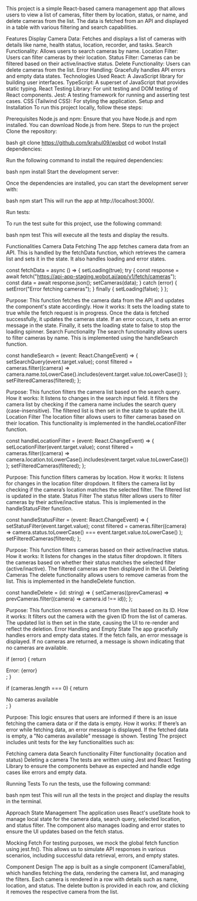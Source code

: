 This project is a simple React-based camera management app that allows users to view a list of cameras, filter them by location, status, or name, and delete cameras from the list. The data is fetched from an API and displayed in a table with various filtering and search capabilities.

Features
Display Camera Data: Fetches and displays a list of cameras with details like name, health status, location, recorder, and tasks.
Search Functionality: Allows users to search cameras by name.
Location Filter: Users can filter cameras by their location.
Status Filter: Cameras can be filtered based on their active/inactive status.
Delete Functionality: Users can delete cameras from the list.
Error Handling: Gracefully handles API errors and empty data states.
Technologies Used
React: A JavaScript library for building user interfaces.
TypeScript: A superset of JavaScript that provides static typing.
React Testing Library: For unit testing and DOM testing of React components.
Jest: A testing framework for running and asserting test cases.
CSS (Tailwind CSS): For styling the application.
Setup and Installation
To run this project locally, follow these steps:

Prerequisites
Node.js and npm: Ensure that you have Node.js and npm installed. You can download Node.js from here.
Steps to run the project
Clone the repository:

bash
git clone https://github.com/krahul09/wobot
cd wobot
Install dependencies:

Run the following command to install the required dependencies:

bash
npm install
Start the development server:

Once the dependencies are installed, you can start the development server with:

bash
npm start
This will run the app at http://localhost:3000/.

Run tests:

To run the test suite for this project, use the following command:

bash
npm test
This will execute all the tests and display the results.

Functionalities
Camera Data Fetching
The app fetches camera data from an API. This is handled by the fetchData function, which retrieves the camera list and sets it in the state. It also handles loading and error states.

const fetchData = async () => {
  setLoading(true);
  try {
    const response = await fetch("https://api-app-staging.wobot.ai/app/v1/fetch/cameras");
    const data = await response.json();
    setCameras(data);
  } catch (error) {
    setError("Error fetching cameras");
  } finally {
    setLoading(false);
  }
};

Purpose: This function fetches the camera data from the API and updates the component's state accordingly.
How it works:
It sets the loading state to true while the fetch request is in progress.
Once the data is fetched successfully, it updates the cameras state.
If an error occurs, it sets an error message in the state.
Finally, it sets the loading state to false to stop the loading spinner.
Search Functionality
The search functionality allows users to filter cameras by name. This is implemented using the handleSearch function.


const handleSearch = (event: React.ChangeEvent<HTMLInputElement>) => {
  setSearchQuery(event.target.value);
  const filtered = cameras.filter((camera) =>
    camera.name.toLowerCase().includes(event.target.value.toLowerCase())
  );
  setFilteredCameras(filtered);
};

Purpose: This function filters the camera list based on the search query.
How it works:
It listens to changes in the search input field.
It filters the camera list by checking if the camera name includes the search query (case-insensitive).
The filtered list is then set in the state to update the UI.
Location Filter
The location filter allows users to filter cameras based on their location. This functionality is implemented in the handleLocationFilter function.

const handleLocationFilter = (event: React.ChangeEvent<HTMLSelectElement>) => {
  setLocationFilter(event.target.value);
  const filtered = cameras.filter((camera) =>
    camera.location.toLowerCase().includes(event.target.value.toLowerCase())
  );
  setFilteredCameras(filtered);
};

Purpose: This function filters cameras by location.
How it works:
It listens for changes in the location filter dropdown.
It filters the camera list by checking if the camera’s location matches the selected filter.
The filtered list is updated in the state.
Status Filter
The status filter allows users to filter cameras by their active/inactive status. This is implemented in the handleStatusFilter function.


const handleStatusFilter = (event: React.ChangeEvent<HTMLSelectElement>) => {
  setStatusFilter(event.target.value);
  const filtered = cameras.filter((camera) => 
    camera.status.toLowerCase() === event.target.value.toLowerCase()
  );
  setFilteredCameras(filtered);
};

Purpose: This function filters cameras based on their active/inactive status.
How it works:
It listens for changes in the status filter dropdown.
It filters the cameras based on whether their status matches the selected filter (active/inactive).
The filtered cameras are then displayed in the UI.
Deleting Cameras
The delete functionality allows users to remove cameras from the list. This is implemented in the handleDelete function.

const handleDelete = (id: string) => {
  setCameras((prevCameras) => prevCameras.filter((camera) => camera.id !== id));
};

Purpose: This function removes a camera from the list based on its ID.
How it works:
It filters out the camera with the given ID from the list of cameras.
The updated list is then set in the state, causing the UI to re-render and reflect the deletion.
Error Handling and Empty State
The app gracefully handles errors and empty data states. If the fetch fails, an error message is displayed. If no cameras are returned, a message is shown indicating that no cameras are available.


if (error) {
  return <div>Error: {error}</div>;
}

if (cameras.length === 0) {
  return <div>No cameras available</div>;
}

Purpose: This logic ensures that users are informed if there is an issue fetching the camera data or if the data is empty.
How it works:
If there’s an error while fetching data, an error message is displayed.
If the fetched data is empty, a "No cameras available" message is shown.
Testing
The project includes unit tests for the key functionalities such as:

Fetching camera data
Search functionality
Filter functionality (location and status)
Deleting a camera
The tests are written using Jest and React Testing Library to ensure the components behave as expected and handle edge cases like errors and empty data.

Running Tests
To run the tests, use the following command:

bash
npm test
This will run all the tests in the project and display the results in the terminal.

Approach
State Management
The application uses React's useState hook to manage local state for the camera data, search query, selected location, and status filter. The component also manages loading and error states to ensure the UI updates based on the fetch status.

Mocking Fetch
For testing purposes, we mock the global fetch function using jest.fn(). This allows us to simulate API responses in various scenarios, including successful data retrieval, errors, and empty states.

Component Design
The app is built as a single component (CameraTable), which handles fetching the data, rendering the camera list, and managing the filters. Each camera is rendered in a row with details such as name, location, and status. The delete button is provided in each row, and clicking it removes the respective camera from the list.
